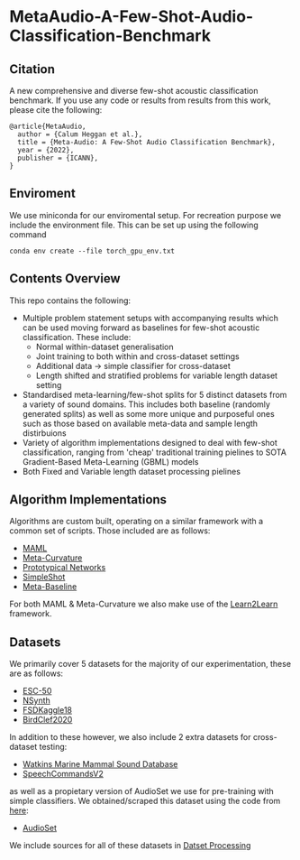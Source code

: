 # MetaAudio-A-Few-Shot-Audio-Classification-Benchmark
## Citation
A new comprehensive and diverse few-shot acoustic classification benchmark. If you use any code or results from results from this work, please cite the following: 
```
@article{MetaAudio,
  author = {Calum Heggan et al.},
  title = {Meta-Audio: A Few-Shot Audio Classification Benchmark},
  year = {2022},
  publisher = {ICANN},
}
```

## Enviroment
We use miniconda for our enviromental setup. For recreation purpose we include the environment file. This can be set up using the following command
```
conda env create --file torch_gpu_env.txt
```


## Contents Overview
This repo contains the following:
 - Multiple problem statement setups with accompanying results which can be used moving forward as baselines for few-shot acoustic classification. These include:
   - Normal within-dataset generalisation 
   - Joint training to both within and cross-dataset settings
   - Additional data -> simple classifier for cross-dataset
   - Length shifted and stratified problems for variable length dataset setting
 - Standardised meta-learning/few-shot splits for 5 distinct datasets from a variety of sound domains. This includes both baseline (randomly generated splits) as well as some more unique and purposeful ones such as those based on available meta-data and sample length distirbuions
 - Variety of algorithm implementations designed to deal with few-shot classification, ranging from 'cheap' traditional training pielines to SOTA Gradient-Based Meta-Learning (GBML) models
 - Both Fixed and Variable length dataset processing pielines

## Algorithm Implementations
Algorithms are custom built, operating on a similar framework with a common set of scripts. Those included are as follows:
  -  [MAML](https://arxiv.org/abs/1703.03400)
  -  [Meta-Curvature](https://arxiv.org/abs/1902.03356)
  -  [Prototypical Networks](https://arxiv.org/abs/1703.05175)
  -  [SimpleShot](https://arxiv.org/abs/1911.04623)
  -  [Meta-Baseline](https://arxiv.org/abs/2003.04390)

For both MAML & Meta-Curvature we also make use of the [Learn2Learn](https://arxiv.org/abs/2008.12284) framework.

## Datasets
We primarily cover 5 datasets for the majority of our experimentation, these are as follows:
  - [ESC-50](https://www.karolpiczak.com/papers/Piczak2015-ESC-Dataset.pdf)
  - [NSynth](https://arxiv.org/abs/1704.01279)
  - [FSDKaggle18](https://arxiv.org/abs/1807.09902)
  - [BirdClef2020](https://www.imageclef.org/BirdCLEF2020)

In addition to these however, we also include 2 extra datasets for cross-dataset testing:
  - [Watkins Marine Mammal Sound Database](https://cis.whoi.edu/science/B/whalesounds/index.cfm)
  - [SpeechCommandsV2](https://arxiv.org/abs/1804.03209)

as well as a propietary version of AudioSet we use for pre-training with simple classifiers. We obtained/scraped this dataset using the code from [here](https://github.com/CHeggan/AudioSet-For-Meta-Learning):
  - [AudioSet](https://ieeexplore.ieee.org/abstract/document/7952261)

We include sources for all of these datasets in [Datset Processing](https://github.com/CHeggan/MetaAudio-A-Few-Shot-Audio-Classification-Benchmark/tree/main/Dataset%20Processing)





